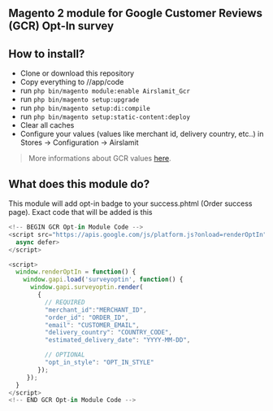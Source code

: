 ## Magento 2 module for Google Customer Reviews (GCR) Opt-In survey

## How to install?
* Clone or download this repository
* Copy everything to /<magento2-path>/app/code
* run ```php bin/magento module:enable Airslamit_Gcr```
* run ```php bin/magento setup:upgrade```
* run ```php bin/magento setup:di:compile```
* run ```php bin/magento setup:static-content:deploy```
* Clear all caches
* Configure your values (values like merchant id, delivery country, etc..) in Stores -> Configuration -> Airslamit
> More informations about GCR values [here](https://support.google.com/merchants/answer/7106244?hl=en&ref_topic=7105160&authuser=0&visit_id=1-636572395050667202-2146512379&rd=1).

## What does this module do?
This module will add opt-in badge to your success.phtml (Order success page). Exact code that will be added is this
```javascript
<!-- BEGIN GCR Opt-in Module Code -->
<script src="https://apis.google.com/js/platform.js?onload=renderOptIn"
  async defer>
</script>

<script>
  window.renderOptIn = function() { 
    window.gapi.load('surveyoptin', function() {
      window.gapi.surveyoptin.render(
        {
          // REQUIRED
          "merchant_id":"MERCHANT_ID",
          "order_id": "ORDER_ID",
          "email": "CUSTOMER_EMAIL",
          "delivery_country": "COUNTRY_CODE",
          "estimated_delivery_date": "YYYY-MM-DD",

          // OPTIONAL
          "opt_in_style": "OPT_IN_STYLE"
        }); 
     });
  }
</script>
<!-- END GCR Opt-in Module Code -->
```

